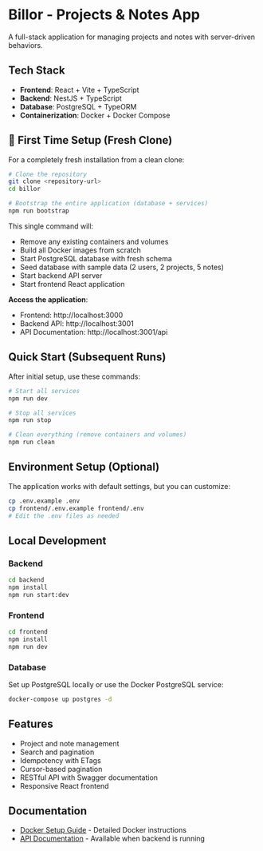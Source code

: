 # Billor - Projects & Notes App

A full-stack application for managing projects and notes with server-driven behaviors.

## Tech Stack

- **Frontend**: React + Vite + TypeScript
- **Backend**: NestJS + TypeScript
- **Database**: PostgreSQL + TypeORM
- **Containerization**: Docker + Docker Compose

## 🚀 First Time Setup (Fresh Clone)

For a completely fresh installation from a clean clone:

```bash
# Clone the repository
git clone <repository-url>
cd billor

# Bootstrap the entire application (database + services)
npm run bootstrap
```

This single command will:
- Remove any existing containers and volumes
- Build all Docker images from scratch
- Start PostgreSQL database with fresh schema
- Seed database with sample data (2 users, 2 projects, 5 notes)
- Start backend API server
- Start frontend React application

**Access the application**:
- Frontend: http://localhost:3000
- Backend API: http://localhost:3001
- API Documentation: http://localhost:3001/api

## Quick Start (Subsequent Runs)

After initial setup, use these commands:

```bash
# Start all services
npm run dev

# Stop all services
npm run stop

# Clean everything (remove containers and volumes)
npm run clean
```

## Environment Setup (Optional)

The application works with default settings, but you can customize:

```bash
cp .env.example .env
cp frontend/.env.example frontend/.env
# Edit the .env files as needed
```

## Local Development

### Backend
```bash
cd backend
npm install
npm run start:dev
```

### Frontend
```bash
cd frontend
npm install
npm run dev
```

### Database
Set up PostgreSQL locally or use the Docker PostgreSQL service:
```bash
docker-compose up postgres -d
```

## Features

- Project and note management
- Search and pagination
- Idempotency with ETags
- Cursor-based pagination
- RESTful API with Swagger documentation
- Responsive React frontend

## Documentation

- [Docker Setup Guide](README.Docker.md) - Detailed Docker instructions
- [API Documentation](http://localhost:3001/api) - Available when backend is running